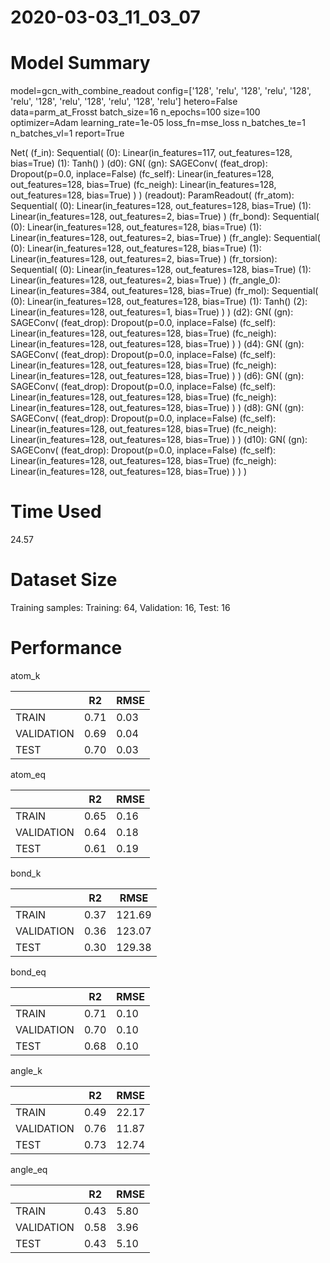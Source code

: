 2020-03-03_11_03_07
===========================
# Model Summary
model=gcn_with_combine_readout
config=['128', 'relu', '128', 'relu', '128', 'relu', '128', 'relu', '128', 'relu', '128', 'relu']
hetero=False
data=parm_at_Frosst
batch_size=16
n_epochs=100
size=100
optimizer=Adam
learning_rate=1e-05
loss_fn=mse_loss
n_batches_te=1
n_batches_vl=1
report=True

Net(
  (f_in): Sequential(
    (0): Linear(in_features=117, out_features=128, bias=True)
    (1): Tanh()
  )
  (d0): GN(
    (gn): SAGEConv(
      (feat_drop): Dropout(p=0.0, inplace=False)
      (fc_self): Linear(in_features=128, out_features=128, bias=True)
      (fc_neigh): Linear(in_features=128, out_features=128, bias=True)
    )
  )
  (readout): ParamReadout(
    (fr_atom): Sequential(
      (0): Linear(in_features=128, out_features=128, bias=True)
      (1): Linear(in_features=128, out_features=2, bias=True)
    )
    (fr_bond): Sequential(
      (0): Linear(in_features=128, out_features=128, bias=True)
      (1): Linear(in_features=128, out_features=2, bias=True)
    )
    (fr_angle): Sequential(
      (0): Linear(in_features=128, out_features=128, bias=True)
      (1): Linear(in_features=128, out_features=2, bias=True)
    )
    (fr_torsion): Sequential(
      (0): Linear(in_features=128, out_features=128, bias=True)
      (1): Linear(in_features=128, out_features=2, bias=True)
    )
    (fr_angle_0): Linear(in_features=384, out_features=128, bias=True)
    (fr_mol): Sequential(
      (0): Linear(in_features=128, out_features=128, bias=True)
      (1): Tanh()
      (2): Linear(in_features=128, out_features=1, bias=True)
    )
  )
  (d2): GN(
    (gn): SAGEConv(
      (feat_drop): Dropout(p=0.0, inplace=False)
      (fc_self): Linear(in_features=128, out_features=128, bias=True)
      (fc_neigh): Linear(in_features=128, out_features=128, bias=True)
    )
  )
  (d4): GN(
    (gn): SAGEConv(
      (feat_drop): Dropout(p=0.0, inplace=False)
      (fc_self): Linear(in_features=128, out_features=128, bias=True)
      (fc_neigh): Linear(in_features=128, out_features=128, bias=True)
    )
  )
  (d6): GN(
    (gn): SAGEConv(
      (feat_drop): Dropout(p=0.0, inplace=False)
      (fc_self): Linear(in_features=128, out_features=128, bias=True)
      (fc_neigh): Linear(in_features=128, out_features=128, bias=True)
    )
  )
  (d8): GN(
    (gn): SAGEConv(
      (feat_drop): Dropout(p=0.0, inplace=False)
      (fc_self): Linear(in_features=128, out_features=128, bias=True)
      (fc_neigh): Linear(in_features=128, out_features=128, bias=True)
    )
  )
  (d10): GN(
    (gn): SAGEConv(
      (feat_drop): Dropout(p=0.0, inplace=False)
      (fc_self): Linear(in_features=128, out_features=128, bias=True)
      (fc_neigh): Linear(in_features=128, out_features=128, bias=True)
    )
  )
)
# Time Used 
24.57

# Dataset Size
Training samples: 
Training: 64, Validation: 16, Test: 16
# Performance
atom_k

|              |R2            |RMSE          |
|------------- |------------- |------------- |
|TRAIN         |0.71          |0.03          |
|VALIDATION    |0.69          |0.04          |
|TEST          |0.70          |0.03          |


atom_eq

|              |R2            |RMSE          |
|------------- |------------- |------------- |
|TRAIN         |0.65          |0.16          |
|VALIDATION    |0.64          |0.18          |
|TEST          |0.61          |0.19          |


bond_k

|              |R2            |RMSE          |
|------------- |------------- |------------- |
|TRAIN         |0.37          |121.69        |
|VALIDATION    |0.36          |123.07        |
|TEST          |0.30          |129.38        |


bond_eq

|              |R2            |RMSE          |
|------------- |------------- |------------- |
|TRAIN         |0.71          |0.10          |
|VALIDATION    |0.70          |0.10          |
|TEST          |0.68          |0.10          |


angle_k

|              |R2            |RMSE          |
|------------- |------------- |------------- |
|TRAIN         |0.49          |22.17         |
|VALIDATION    |0.76          |11.87         |
|TEST          |0.73          |12.74         |


angle_eq

|              |R2            |RMSE          |
|------------- |------------- |------------- |
|TRAIN         |0.43          |5.80          |
|VALIDATION    |0.58          |3.96          |
|TEST          |0.43          |5.10          |

